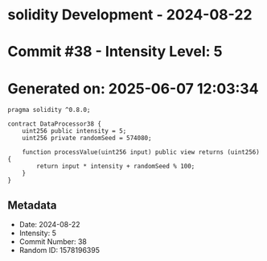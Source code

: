 ﻿# solidity Development - 2024-08-22
# Commit #38 - Intensity Level: 5
# Generated on: 2025-06-07 12:03:34
```solidity
pragma solidity ^0.8.0;

contract DataProcessor38 {
    uint256 public intensity = 5;
    uint256 private randomSeed = 574080;

    function processValue(uint256 input) public view returns (uint256) {
        return input * intensity + randomSeed % 100;
    }
}
```
## Metadata
- Date: 2024-08-22
- Intensity: 5
- Commit Number: 38
- Random ID: 1578196395
